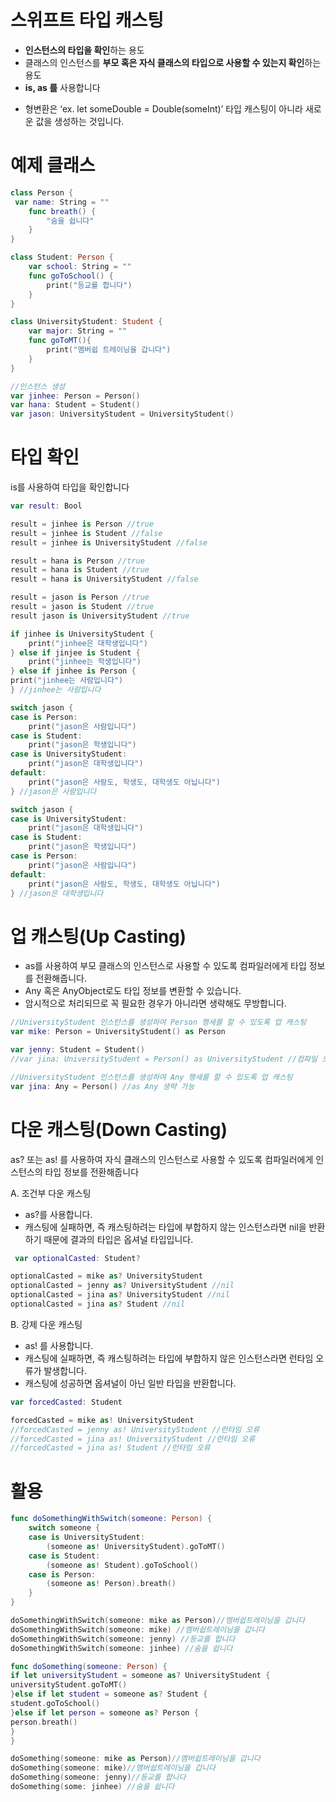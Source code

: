 # 스위프트 타입 캐스팅

- **인스턴스의 타입을 확인**하는 용도
- 클래스의 인스턴스를 **부모 혹은 자식 클래스의 타입으로 사용할 수 있는지 확인**하는 용도
- **is, as 를** 사용합니다

* 형변환은 ‘ex. let someDouble = Double(someInt)’ 타입 캐스팅이 아니라 새로운 값을 생성하는 것입니다.

# 예제 클래스

```swift
class Person {
 var name: String = ""
	func breath() {
		"숨을 쉽니다"
	}
}

class Student: Person {
	var school: String = ""
	func goToSchool() {
		print("등교를 합니다")
	}
}

class UniversityStudent: Student {
	var major: String = ""
	func goToMT(){
		print("멤버쉽 트레이닝을 갑니다")
	}
}

//인스턴스 생성
var jinhee: Person = Person()
var hana: Student = Student()
var jason: UniversityStudent = UniversityStudent()
```

# 타입 확인

is를 사용하여 타입을 확인합니다

```swift
var result: Bool

result = jinhee is Person //true
result = jinhee is Student //false
result = jinhee is UniversityStudent //false

result = hana is Person //true
result = hana is Student //true
result = hana is UniversityStudent //false

result = jason is Person //true
result = jason is Student //true
result jason is UniversityStudent //true

if jinhee is UniversityStudent {
	print("jinhee은 대학생입니다")
} else if jinjee is Student {
	print("jinhee는 학생입니다")
} else if jinhee is Person {
print("jinhee는 사람입니다")
} //jinhee는 사람입니다

switch jason {
case is Person:
	print("jason은 사람입니다")
case is Student:
	print("jason은 학생입니다")
case is UniversityStudent:
	print("jason은 대학생입니다")
default:
	print("jason은 사람도, 학생도, 대학생도 아닙니다")
} //jason은 사람입니다

switch jason {
case is UniversityStudent:
	print("jason은 대학생입니다")
case is Student:
	print("jason은 학생입니다")
case is Person:
	print("jason은 사람입니다")
default:
	print("jason은 사람도, 학생도, 대학생도 아닙니다")
} //jason은 대학생입니다
```

# 업 캐스팅(Up Casting)

- as를 사용하여 부모 클래스의 인스턴스로 사용할 수 있도록 컴파일러에게 타입 정보를 전환해줍니다.
- Any 혹은 AnyObject로도 타입 정보를 변환할 수 있습니다.
- 암시적으로 처리되므로 꼭 필요한 경우가 아니라면 생략해도 무방합니다.

```swift
//UniversityStudent 인스턴스를 생성하여 Person 행세를 할 수 있도록 업 캐스팅
var mike: Person = UniversityStudent() as Person

var jenny: Student = Student()
//var jina: UniversityStudent = Person() as UniversityStudent //컴파일 오류

//UniversityStudent 인스턴스를 생성하여 Any 행세를 할 수 있도록 업 캐스팅
var jina: Any = Person() //as Any 생략 가능
```

# 다운 캐스팅(Down Casting)

as? 또는 as! 를 사용하여 자식 클래스의 인스턴스로 사용할 수 있도록 컴파일러에게 인스턴스의 타입 정보를 전환해줍니다

A. 조건부 다운 캐스팅

- as?를 사용합니다.
- 캐스팅에 실패하면, 즉 캐스팅하려는 타입에 부합하지 않는 인스턴스라면 nil을 반환하기 때문에 결과의 타입은 옵셔널 타입입니다.

```swift
 var optionalCasted: Student?

optionalCasted = mike as? UniversityStudent
optionalCasted = jenny as? UniversityStudent //nil
optionalCasted = jina as? UniversityStudent //nil
optionalCasted = jina as? Student //nil
```

B. 강제 다운 캐스팅

- as! 를 사용합니다.
- 캐스팅에 실패하면, 즉 캐스팅하려는 타입에 부합하지 않은 인스턴스라면 런타임 오류가 발생합니다.
- 캐스팅에 성공하면 옵셔널이 아닌 일반 타입을 반환합니다.

```swift
var forcedCasted: Student

forcedCasted = mike as! UniversityStudent
//forcedCasted = jenny as! UniversityStudent //런타임 오류
//forcedCasted = jina as! UniversityStudent //런타임 오류
//forcedCasted = jina as! Student //런타임 오류
```

# 활용

```swift
func doSomethingWithSwitch(someone: Person) {
	switch someone {
	case is UniversityStudent:
		(someone as! UniversityStudent).goToMT()
	case is Student:
		(someone as! Student).goToSchool()
	case is Person:
		(someone as! Person).breath()
	}
}

doSomethingWithSwitch(someone: mike as Person)//멤버쉽트레이닝을 갑니다
doSomethingWithSwitch(someone: mike) //멤버쉽트레이닝을 갑니다
doSomethingWithSwitch(someone: jenny) //등교를 합니다
doSomethingWithSwitch(someone: jinhee) //숨을 쉽니다

func doSomething(someone: Person) {
if let universityStudent = someone as? UniversityStudent {
universityStudent.goToMT()
}else if let student = someone as? Student {
student.goToSchool()
}else if let person = someone as? Person {
person.breath()
}
}

doSomething(someone: mike as Person)//멤버쉽트레이닝을 갑니다
doSomething(someone: mike)//멤버쉽트레이닝을 갑니다
doSomething(someone: jenny)//등교를 합니다
doSomething(some: jinhee) //숨을 쉽니다
```
